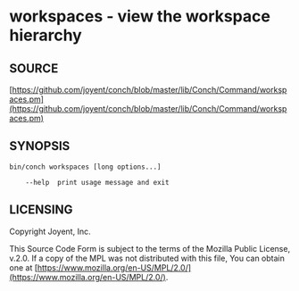 # workspaces - view the workspace hierarchy

## SOURCE

[https://github.com/joyent/conch/blob/master/lib/Conch/Command/workspaces.pm](https://github.com/joyent/conch/blob/master/lib/Conch/Command/workspaces.pm)

## SYNOPSIS

```
bin/conch workspaces [long options...]

    --help  print usage message and exit
```

## LICENSING

Copyright Joyent, Inc.

This Source Code Form is subject to the terms of the Mozilla Public License,
v.2.0. If a copy of the MPL was not distributed with this file, You can obtain
one at [https://www.mozilla.org/en-US/MPL/2.0/](https://www.mozilla.org/en-US/MPL/2.0/).
